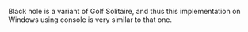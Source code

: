 Black hole is a variant of Golf Solitaire, and thus this implementation on Windows using console is very similar to that one.
